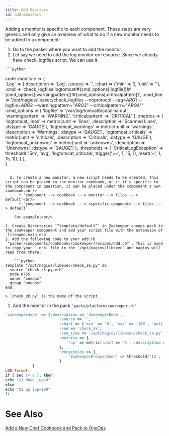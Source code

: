```yaml
---
title: Add Monitors
id: add-monitors
---
```

 
Adding a monitor is specific to each component. These steps are very generic and only give an overview of what to do if a new monitor needs to be added to a component:

1. Go to the packer where you want to add the monitor.
  1. Let say we need to add the log monitor on resource. Since we already have check_logfiles script. We can use it.
    
    ```python
code 
:monitors => {  
      	'Log' => {:description => 'Log',
            	:source => '',
            	:chart => {'min' => 0, 'unit' => ''},
            	:cmd => 'check_logfiles!logtomcat!#{cmd_options[:logfile]}!#{cmd_options[:warningpattern]}!#{cmd_options[:criticalpattern]}',
            	:cmd_line => '/opt/nagios/libexec/check_logfiles   --noprotocol --tag=$ARG1$ --logfile=$ARG2$ --warningpattern="$ARG3$" --criticalpattern="$ARG4$"'
            	:cmd_options => {
                  	'logfile' => '/var/log/tomcat6/catalina.out',
                  	'warningpattern' => 'WARNING',
                  	'criticalpattern' => 'CRITICAL'
}, :metrics => {
                 	'logtomcat_lines' => metric(:unit => 'lines', :description => 'Scanned Lines', :dstype => 'GAUGE'),
                     'logtomcat_warnings' => metric(:unit => 'warnings', :description => 'Warnings', :dstype => 'GAUGE'),
                 	'logtomcat_criticals' => metric(:unit => 'criticals', :description => 'Criticals', :dstype => 'GAUGE'),
                 	'logtomcat_unknowns' => metric(:unit => 'unknowns', :description => 'Unknowns', :dstype => 'GAUGE')
}, :thresholds => {
              	'CriticalLogException' => threshold('15m', 'avg', 'logtomcat_criticals', trigger('>=', 1, 15, 1), reset('<', 1, 15, 1)),
             	}
   	},          
}
```
    
  2. To create a new monitor, a new script needs to be created. This script can be placed in the monitor cookbook, or if it's specific to the component in question, it can be placed under the component's own cookbook.<br/> 
      * `component --> cookbook ---> monitor --> files ---> default`<br/>
      * `component --> cookbook ---> <specific-compoent> --> files ---> default`
  
    For example:<br/>
  
1. Create Directories `“template/default”` in Zookeeper oneops pack in the zookeeper component and add your script file with the extension of `filename.extn.erb`
2. Add the following code to your add.rb `"packer/components/cookbooks/zookeeper/recipes/add.rb"`. This is used to copy your `.erb` file in the `/opt/nagios/libexec` and nagios will read from there.
  
    ```python
template "/opt/nagios/libexec/check_zk.py" do
  source "check_zk.py.erb"
  mode 0755
  owner "oneops"
  group "oneops"
end
```
  
    > `check_zk.py` is the name of the script.
  
1. Add the monitor in the pack `"packs/platform/zookeeper.rb"`

```ruby
'zookeepernode' => {:description => 'ZookeeperNode',
                       	:source => '',
                       	:chart => {'min' => '0', 'max' => '100', 'unit' => 'Percent'},
                       	:cmd => 'check_zk',
                       	:cmd_line => '/opt/nagios/libexec/check_zk.py',
                       	:metrics => {
                           	'up' => metric(:unit => '%', :description => 'Percent Up'),
                       	},
                       	:thresholds => {
                           	'ZookeeperProcessDown' => threshold('1m', 'avg', 'up', trigger('<', 90, 1, 1), reset('>', 90, 1, 1))
                       	}
         	}
LOG Format:
if [ $ec != 0 ]; then
echo "$1 down |up=0"
else
echo "$1 up |up=100"
fi
```

# See Also

[Add a New Chef Cookbook and Pack to OneOps](../howto/#add-a-new-chef-cookbook-and-pack-to-oneops)
